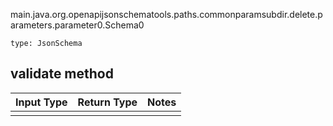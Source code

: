 main.java.org.openapijsonschematools.paths.commonparamsubdir.delete.parameters.parameter0.Schema0
```
type: JsonSchema
```

## validate method
Input Type | Return Type | Notes
------------ | ------------- | -------------
 |  |
